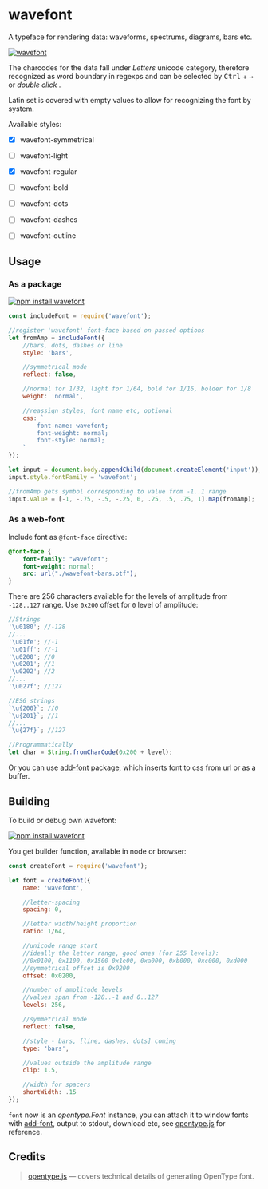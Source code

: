 # wavefont

A typeface for rendering data: waveforms, spectrums, diagrams, bars etc.

[![wavefont](https://raw.githubusercontent.com/dfcreative/wavefont/gh-pages/preview.png "wavefont")](http://dfcreative.github.io/wavefont/)

The charcodes for the data fall under _Letters_ unicode category, therefore recognized as word boundary in regexps and can be selected by <kbd>Ctrl</kbd> + <kbd>→</kbd> or _double click_ .

Latin set is covered with empty values to allow for recognizing the font by system.


Available styles:

* [x] wavefont-symmetrical
* [ ] wavefont-light
* [x] wavefont-regular
* [ ] wavefont-bold
* [ ] wavefont-dots
* [ ] wavefont-dashes
* [ ] wavefont-outline


## Usage

### As a package

[![npm install wavefont](https://nodei.co/npm/wavefont.png?mini=true)](https://npmjs.org/package/wavefont/)

```js
const includeFont = require('wavefont');

//register 'wavefont' font-face based on passed options
let fromAmp = includeFont({
	//bars, dots, dashes or line
	style: 'bars',

	//symmetrical mode
	reflect: false,

	//normal for 1/32, light for 1/64, bold for 1/16, bolder for 1/8
	weight: 'normal',

	//reassign styles, font name etc, optional
	css: `
		font-name: wavefont;
		font-weight: normal;
		font-style: normal;
	`
});

let input = document.body.appendChild(document.createElement('input'));
input.style.fontFamily = 'wavefont';

//fromAmp gets symbol corresponding to value from -1..1 range
input.value = [-1, -.75, -.5, -.25, 0, .25, .5, .75, 1].map(fromAmp);
```


### As a web-font

Include font as `@font-face` directive:

```css
@font-face {
	font-family: "wavefont";
	font-weight: normal;
	src: url("./wavefont-bars.otf");
}
```

There are 256 characters available for the levels of amplitude from `-128..127` range.
Use `0x200` offset for `0` level of amplitude:

```js
//Strings
'\u0180'; //-128
//...
'\u01fe'; //-1
'\u01ff'; //-1
'\u0200'; //0
'\u0201'; //1
'\u0202'; //2
//...
'\u027f'; //127

//ES6 strings
`\u{200}`; //0
`\u{201}`; //1
//...
`\u{27f}`; //127

//Programmatically
let char = String.fromCharCode(0x200 + level);
```

Or you can use [add-font](https://npmjs.org/package/font) package, which inserts font to css from url or as a buffer.


## Building

To build or debug own wavefont:

[![npm install wavefont](https://nodei.co/npm/wavefont.png?mini=true)](https://npmjs.org/package/wavefont/)

You get builder function, available in node or browser:

```js
const createFont = require('wavefont');

let font = createFont({
	name: 'wavefont',

	//letter-spacing
	spacing: 0,

	//letter width/height proportion
	ratio: 1/64,

	//unicode range start
	//ideally the letter range, good ones (for 255 levels):
	//0x0100, 0x1100, 0x1500 0x1e00, 0xa000, 0xb000, 0xc000, 0xd000
	//symmetrical offset is 0x0200
	offset: 0x0200,

	//number of amplitude levels
	//values span from -128..-1 and 0..127
	levels: 256,

	//symmetrical mode
	reflect: false,

	//style - bars, [line, dashes, dots] coming
	type: 'bars',

	//values outside the amplitude range
	clip: 1.5,

	//width for spacers
	shortWidth: .15
});
```

`font` now is an _opentype.Font_ instance, you can attach it to window fonts with [add-font](https://npmjs.org/package/add-font), output to stdout, download etc, see [opentype.js](https://github.com/nodebox/opentype.js) for reference.


## Credits

> [opentype.js](https://github.com/nodebox/opentype.js) — covers technical details of generating OpenType font.<br/>